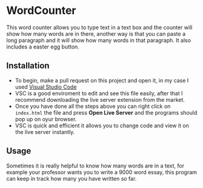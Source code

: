 # WordCounter
This word counter allows you to type text in a text box and the counter will show how many words are in there, another way is that you can paste a long paragraph and it will show how many words in that paragraph. It also includes a easter egg button.

## Installation
* To begin, make a pull request on this project and open it, in my case I used [Visual Studio Code](https://code.visualstudio.com/download) 
* VSC is a good enviroment to edit and see this file easily, after that I recommend downloading the live server extension from the market.
* Once you have done all the steps above you can right click on `index.html` the file and press **Open Live Server** and the programs should pop up on oyur browser.
* VSC is quick and efficient it allows you to change code and view it on the live server instantly. 

## Usage
Sometimes it is really helpful to know how many words are in a text, for example your professor wants you to write a 9000 word essay, this program can keep in track how many you have written so far.
